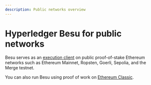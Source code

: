 ```yaml
---
description: Public networks overview
---
```


# Hyperledger Besu for public networks

Besu serves as an [execution client](concepts/the-merge.md) on public proof-of-stake Ethereum
networks such as Ethereum Mainnet, Ropsten, Goerli, Sepolia, and the Merge testnet.

You can also run Besu using proof of work on [Ethereum Classic](../how-to/configure/mining.md).
